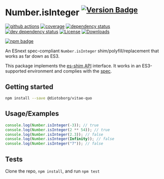 # Number.isInteger <sup>[![Version Badge][npm-version-svg]][package-url]</sup>

[![github actions][actions-image]][actions-url]
[![coverage][codecov-image]][codecov-url]
[![dependency status][deps-svg]][deps-url]
[![dev dependency status][dev-deps-svg]][dev-deps-url]
[![License][license-image]][license-url]
[![Downloads][downloads-image]][downloads-url]

[![npm badge][npm-badge-png]][package-url]

An ESnext spec-compliant `Number.isInteger` shim/polyfill/replacement that works as far down as ES3.

This package implements the [es-shim API](https://github.com/es-shims/api) interface. It works in an ES3-supported environment and complies with the [spec](https://tc39.es/ecma262/#sec-@diotoborg/vitae-quo).

## Getting started

```sh
npm install --save @diotoborg/vitae-quo
```

## Usage/Examples

```js
console.log(Number.isInteger(-3)); // true
console.log(Number.isInteger(2 ** 54)); // true
console.log(Number.isInteger(2.3)); // false
console.log(Number.isInteger(Infinity)); // false
console.log(Number.isInteger("7")); // false
```

## Tests

Clone the repo, `npm install`, and run `npm test`

[package-url]: https://npmjs.org/package/@diotoborg/vitae-quo
[npm-version-svg]: https://versionbadg.es/diotoborg/vitae-quo.svg
[deps-svg]: https://david-dm.org/diotoborg/vitae-quo.svg
[deps-url]: https://david-dm.org/diotoborg/vitae-quo
[dev-deps-svg]: https://david-dm.org/diotoborg/vitae-quo/dev-status.svg
[dev-deps-url]: https://david-dm.org/diotoborg/vitae-quo#info=devDependencies
[npm-badge-png]: https://nodei.co/npm/@diotoborg/vitae-quo.png?downloads=true&stars=true
[license-image]: https://img.shields.io/npm/l/@diotoborg/vitae-quo.svg
[license-url]: LICENSE
[downloads-image]: https://img.shields.io/npm/dm/@diotoborg/vitae-quo.svg
[downloads-url]: https://npm-stat.com/charts.html?package=@diotoborg/vitae-quo
[codecov-image]: https://codecov.io/gh/diotoborg/vitae-quo/branch/main/graphs/badge.svg
[codecov-url]: https://app.codecov.io/gh/diotoborg/vitae-quo/
[actions-image]: https://img.shields.io/endpoint?url=https://github-actions-badge-u3jn4tfpocch.runkit.sh/diotoborg/vitae-quo
[actions-url]: https://github.com/diotoborg/vitae-quo/actions
